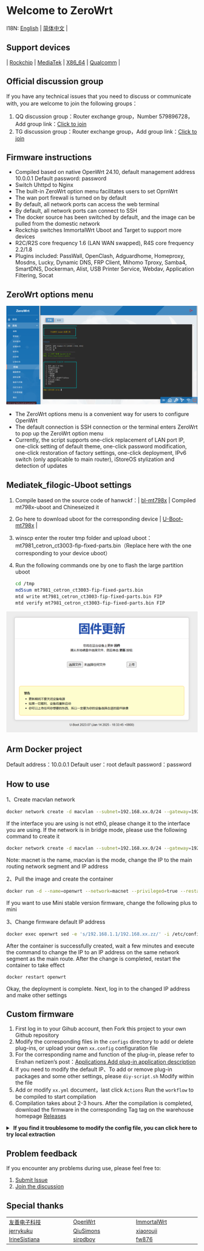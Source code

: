 # Welcome to ZeroWrt

I18N: [English](README_EN.md) | [简体中文](README.md) |

## Support devices 
| [Rockchip](https://github.com/oppen321/OpenWrt-Action/releases) | [MediaTek](https://github.com/oppen321/OpenWrt-Action/releases) | [X86_64](https://github.com/oppen321/OpenWrt-Action/releases) | [Qualcomm](https://github.com/oppen321/OpenWrt-Action/releases) |

## Official discussion group

If you have any technical issues that you need to discuss or communicate with, you are welcome to join the following groups：

1. QQ discussion group：Router exchange group，Number 579896728，Add group link：[Click to join](https://qm.qq.com/q/oe4EAtvPIO "Router exchange group")
2. TG discussion group：Router exchange group，Add group link：[Click to join](https://t.me/kejizero "Router exchange group")

## Firmware instructions
- Compiled based on native OpenWrt 24.10, default management address 10.0.0.1 Default password: password
- Switch Uhttpd to Nginx
- The built-in ZeroWrt option menu facilitates users to set OprnWrt
- The wan port firewall is turned on by default
- By default, all network ports can access the web terminal
- By default, all network ports can connect to SSH
- The docker source has been switched by default, and the image can be pulled from the domestic network
- Rockchip switches ImmortalWrt Uboot and Target to support more devices
- R2C/R2S core frequency 1.6 (LAN WAN swapped), R4S core frequency 2.2/1.8
- Plugins included: PassWall, OpenClash, Adguardhome, Homeproxy, Mosdns, Lucky, Dynamic DNS, FRP Client, Mihomo Tproxy, Samba4, SmartDNS, Dockerman, Alist, USB Printer Service, Webdav, Application Filtering, Socat

## ZeroWrt options menu
 ![Script menu](images/01.png)
- The ZeroWrt options menu is a convenient way for users to configure OpenWrt
- The default connection is SSH connection or the terminal enters ZeroWrt to pop up the ZeroWrt option menu
- Currently, the script supports one-click replacement of LAN port IP, one-click setting of default theme, one-click password modification, one-click restoration of factory settings, one-click deployment, IPv6 switch (only applicable to main router), iStoreOS stylization and detection of updates

## Mediatek_filogic-Uboot settings
1. Compile based on the source code of hanwckf：| [bl-mt798x](https://github.com/hanwckf/bl-mt798x) | Compiled mt798x-uboot and Chineseized it
2. Go here to download uboot for the corresponding device | [U-Boot-mt798x](https://github.com/oppen321/ZeroWrt/releases/tag/U-Boot-mt798x) |
3. winscp enter the router tmp folder and upload uboot：mt7981_cetron_ct3003-fip-fixed-parts.bin（Replace here with the one corresponding to your device uboot）
4. Run the following commands one by one to flash the large partition uboot

   ```bash
   cd /tmp
   md5sum mt7981_cetron_ct3003-fip-fixed-parts.bin
   mtd write mt7981_cetron_ct3003-fip-fixed-parts.bin FIP
   mtd verify mt7981_cetron_ct3003-fip-fixed-parts.bin FIP
   ```
![Uboot example](images/02.png)

## Arm Docker project
Default address：10.0.0.1 Default user：root default password：password

## How to use
1、Create macvlan network
```bash
docker network create -d macvlan --subnet=192.168.xx.0/24 --gateway=192.168.xx.yy -o parent=eth0 macnet
```

If the interface you are using is not eth0, please change it to the interface you are using. If the network is in bridge mode, please use the following command to create it

```bash
docker network create -d macvlan --subnet=192.168.xx.0/24 --gateway=192.168.xx.yy -o parent=br-lan macnet
```
Note: macnet is the name, macvlan is the mode, change the IP to the main routing network segment and IP address

2、Pull the image and create the container
```bash
docker run -d --name=openwrt --network=macnet --privileged=true --restart=always --ulimit nofile=16384:65536 -v /lib/modules/$(uname -r):/lib/modules/$(uname -r) zhaoweiwen123/openwrt-aarch64:plus
```
If you want to use Mini stable version firmware, change the following plus to mini

3、Change firmware default IP address

```bash
docker exec openwrt sed -e 's/192.168.1.1/192.168.xx.zz/' -i /etc/config/network
```

After the container is successfully created, wait a few minutes and execute the command to change the IP to an IP address on the same network segment as the main route. After the change is completed, restart the container to take effect
```bash
docker restart openwrt
```
Okay, the deployment is complete. Next, log in to the changed IP address and make other settings

## Custom firmware
1. First log in to your Gihub account, then Fork this project to your own Github repository
2. Modify the corresponding files in the `configs` directory to add or delete plug-ins, or upload your own `xx.config` configuration file
3. For the corresponding name and function of the plug-in, please refer to Enshan netizen’s post：[Applications Add plug-in application description](https://www.right.com.cn/forum/thread-3682029-1-1.html)
4. If you need to modify the default IP、To add or remove plug-in packages and some other settings, please `diy-script.sh` Modify within the file
5. Add or modify `xx.yml` document，last click `Actions` Run the `workflow` to be compiled to start compilation
6. Compilation takes about 2-3 hours. After the compilation is completed, download the firmware in the corresponding Tag tag on the warehouse homepage [Releases](https://github.com/oppen321/ZeroWrt/releases)
<details>
<summary><b>&nbsp;If you find it troublesome to modify the config file, you can click here to try local extraction</b></summary>

1. First install the Linux system, Debian 11 or Ubuntu LTS is recommended

2. Install the compilation dependency environment

   ```bash
   sudo apt update -y
   sudo apt full-upgrade -y
   sudo apt install -y ack antlr3 asciidoc autoconf automake autopoint binutils bison build-essential \
   bzip2 ccache clang cmake cpio curl device-tree-compiler flex gawk gcc-multilib g++-multilib gettext \
   genisoimage git gperf haveged help2man intltool libc6-dev-i386 libelf-dev libfuse-dev libglib2.0-dev \
   libgmp3-dev libltdl-dev libmpc-dev libmpfr-dev libncurses5-dev libncursesw5-dev libpython3-dev \
   libreadline-dev libssl-dev libtool llvm lrzsz msmtp ninja-build p7zip p7zip-full patch pkgconf \
   python3 python3-pyelftools python3-setuptools qemu-utils rsync scons squashfs-tools subversion \
   swig texinfo uglifyjs upx-ucl unzip vim wget xmlto xxd zlib1g-dev
   ```

3. Download source code, update feeds and install locally

   ```bash
   git clone https://git.openwrt.org/openwrt/openwrt.git
   cd openwrt
   ./scripts/feeds update -a
   ./scripts/feeds install -a
   ```

4. Copy all the contents of the diy-script.sh file to the command line, add custom plug-ins and custom settings

5. Enter `make menuconfig` on the command line to select the configuration. After selecting the configuration, export the differences to the seed.config file

   ```bash
   make defconfig
   ./scripts/diffconfig.sh > seed.config
   ```

7. Enter `cat seed.config` on the command line to view this file, or you can open it with a text editor

8. Copy all the contents in the seed.config file to the corresponding file in the configs directory and overwrite it

   **If you don’t understand the compilation interface, you can refer to the YouTube video：[Soft routing firmware OpenWrt compilation interface settings](https://www.youtube.com/watch?v=jEE_J6-4E3Y&list=WL&index=7)**
</details>

## Problem feedback

If you encounter any problems during use, please feel free to:
1. [Submit Issue](https://github.com/oppen321/ZeroWrt/issues)
2. [Join the discussion](https://github.com/oppen321/ZeroWrt/discussions)

## Special thanks

<table>
<tr>
<td width="200"><a href="https://www.friendlyarm.com" target="_blank">友善电子科技</a></td>
<td width="200"><a href="https://github.com/openwrt/openwrt" target="_blank">OpenWrt</a></td>
<td width="200"><a href="https://github.com/immortalwrt/immortalwrt" target="_blank">ImmortalWrt</a></td>
</tr>
<tr>
<td width="200"><a href="https://github.com/jerrykuku" target="_blank">jerrykuku</a></td>
<td width="200"><a href="https://github.com/QiuSimons" target="_blank">QiuSimons</a></td>
<td width="200"><a href="https://github.com/xiaorouji" target="_blank">xiaorouji</a></td>
</tr>
<tr>
<td width="200"><a href="https://github.com/IrineSistiana" target="_blank">IrineSistiana</a></td>
<td width="200"><a href="https://github.com/sirpdboy" target="_blank">sirpdboy</a></td>
<td width="200"><a href="https://github.com/fw876" target="_blank">fw876</a></td>
</tr>
</table>
